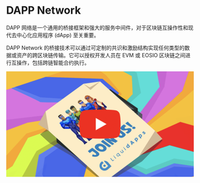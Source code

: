 # DAPP Network

<p>DAPP 网络是一个通用的桥接框架和强大的服务中间件，对于区块链互操作性和现代去中心化应用程序 (dApp) 至关重要。</p>
<p>DAPP Network 的桥接技术可以通过可定制的共识和激励结构实现任何类型的数据或资产的跨区块链传输。它可以授权开发人员在 EVM 或 EOSIO 区块链之间进行互操作，包括跨链智能合约执行。</p>

![dapp_comic_video_thumb.69e1ecca](dapp_comic_video_thumb.69e1ecca.png)


